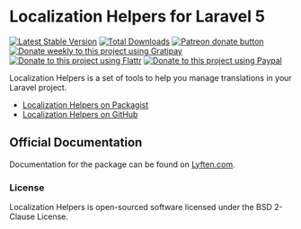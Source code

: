 # Localization Helpers for Laravel 5

[![Latest Stable Version](https://poser.pugx.org/torann/localization-helpers/v/stable.png)](https://packagist.org/packages/torann/localization-helpers)
[![Total Downloads](https://poser.pugx.org/torann/localization-helpers/downloads.png)](https://packagist.org/packages/torann/localization-helpers)
[![Patreon donate button](https://img.shields.io/badge/patreon-donate-yellow.svg)](https://www.patreon.com/torann)
[![Donate weekly to this project using Gratipay](https://img.shields.io/badge/gratipay-donate-yellow.svg)](https://gratipay.com/~torann)
[![Donate to this project using Flattr](https://img.shields.io/badge/flattr-donate-yellow.svg)](https://flattr.com/profile/torann)
[![Donate to this project using Paypal](https://img.shields.io/badge/Donate-PayPal-green.svg)](https://www.paypal.com/cgi-bin/webscr?cmd=_s-xclick&hosted_button_id=4CJA2A97NPYVU)

Localization Helpers is a set of tools to help you manage translations in your Laravel project.

- [Localization Helpers on Packagist](https://packagist.org/packages/torann/localization-helpers)
- [Localization Helpers on GitHub](https://github.com/Torann/localization-helpers)

## Official Documentation

Documentation for the package can be found on [Lyften.com](http://lyften.com/projects/localization-helpers/).

### License

Localization Helpers is open-sourced software licensed under the BSD 2-Clause License.
